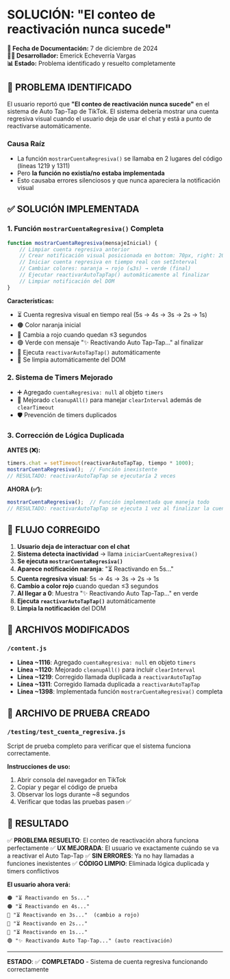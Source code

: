 # SOLUCIÓN: "El conteo de reactivación nunca sucede"

**📅 Fecha de Documentación:** 7 de diciembre de 2024  
**👨‍💻 Desarrollador:** Emerick Echeverría Vargas  
**📊 Estado:** Problema identificado y resuelto completamente

## 🔴 PROBLEMA IDENTIFICADO
El usuario reportó que **"El conteo de reactivación nunca sucede"** en el sistema de Auto Tap-Tap de TikTok. El sistema debería mostrar una cuenta regresiva visual cuando el usuario deja de usar el chat y está a punto de reactivarse automáticamente.

### Causa Raíz
- La función `mostrarCuentaRegresiva()` se llamaba en 2 lugares del código (líneas 1219 y 1311)
- Pero **la función no existía/no estaba implementada**
- Esto causaba errores silenciosos y que nunca apareciera la notificación visual

## ✅ SOLUCIÓN IMPLEMENTADA

### 1. Función `mostrarCuentaRegresiva()` Completa
```javascript
function mostrarCuentaRegresiva(mensajeInicial) {
    // Limpiar cuenta regresiva anterior
    // Crear notificación visual posicionada en bottom: 70px, right: 20px
    // Iniciar cuenta regresiva en tiempo real con setInterval
    // Cambiar colores: naranja → rojo (≤3s) → verde (final)
    // Ejecutar reactivarAutoTapTap() automáticamente al finalizar
    // Limpiar notificación del DOM
}
```

**Características:**
- ⏳ Cuenta regresiva visual en tiempo real (5s → 4s → 3s → 2s → 1s)
- 🟠 Color naranja inicial
- 🔴 Cambia a rojo cuando quedan ≤3 segundos 
- 🟢 Verde con mensaje "✨ Reactivando Auto Tap-Tap..." al finalizar
- 🔄 Ejecuta `reactivarAutoTapTap()` automáticamente
- 🧹 Se limpia automáticamente del DOM

### 2. Sistema de Timers Mejorado
- ➕ Agregado `cuentaRegresiva: null` al objeto `timers`
- 🔧 Mejorado `cleanupAll()` para manejar `clearInterval` además de `clearTimeout`
- 🛡️ Prevención de timers duplicados

### 3. Corrección de Lógica Duplicada
**ANTES (❌):**
```javascript
timers.chat = setTimeout(reactivarAutoTapTap, tiempo * 1000);
mostrarCuentaRegresiva();  // Función inexistente
// RESULTADO: reactivarAutoTapTap se ejecutaría 2 veces
```

**AHORA (✅):**
```javascript
mostrarCuentaRegresiva();  // Función implementada que maneja todo
// RESULTADO: reactivarAutoTapTap se ejecuta 1 vez al finalizar la cuenta
```

## 🔄 FLUJO CORREGIDO

1. **Usuario deja de interactuar con el chat**
2. **Sistema detecta inactividad** → llama `iniciarCuentaRegresiva()`
3. **Se ejecuta `mostrarCuentaRegresiva()`**
4. **Aparece notificación naranja**: "⏳ Reactivando en 5s..."
5. **Cuenta regresiva visual**: 5s → 4s → 3s → 2s → 1s
6. **Cambio a color rojo** cuando quedan ≤3 segundos
7. **Al llegar a 0**: Muestra "✨ Reactivando Auto Tap-Tap..." en verde
8. **Ejecuta `reactivarAutoTapTap()`** automáticamente
9. **Limpia la notificación** del DOM

## 📁 ARCHIVOS MODIFICADOS

### `/content.js`
- **Línea ~1116**: Agregado `cuentaRegresiva: null` en objeto `timers`
- **Línea ~1120**: Mejorado `cleanupAll()` para incluir `clearInterval`
- **Línea ~1219**: Corregido llamada duplicada a `reactivarAutoTapTap`
- **Línea ~1311**: Corregido llamada duplicada a `reactivarAutoTapTap`
- **Línea ~1398**: Implementada función `mostrarCuentaRegresiva()` completa

## 🧪 ARCHIVO DE PRUEBA CREADO

### `/testing/test_cuenta_regresiva.js`
Script de prueba completo para verificar que el sistema funciona correctamente.

**Instrucciones de uso:**
1. Abrir consola del navegador en TikTok
2. Copiar y pegar el código de prueba
3. Observar los logs durante ~8 segundos
4. Verificar que todas las pruebas pasen ✅

## 🎯 RESULTADO

✅ **PROBLEMA RESUELTO**: El conteo de reactivación ahora funciona perfectamente
✅ **UX MEJORADA**: El usuario ve exactamente cuándo se va a reactivar el Auto Tap-Tap
✅ **SIN ERRORES**: Ya no hay llamadas a funciones inexistentes
✅ **CÓDIGO LIMPIO**: Eliminada lógica duplicada y timers conflictivos

**El usuario ahora verá:**
```
🟠 "⏳ Reactivando en 5s..."
🟠 "⏳ Reactivando en 4s..."  
🔴 "⏳ Reactivando en 3s..."  (cambio a rojo)
🔴 "⏳ Reactivando en 2s..."
🔴 "⏳ Reactivando en 1s..."
🟢 "✨ Reactivando Auto Tap-Tap..." (auto reactivación)
```

---
**ESTADO**: ✅ **COMPLETADO** - Sistema de cuenta regresiva funcionando correctamente
